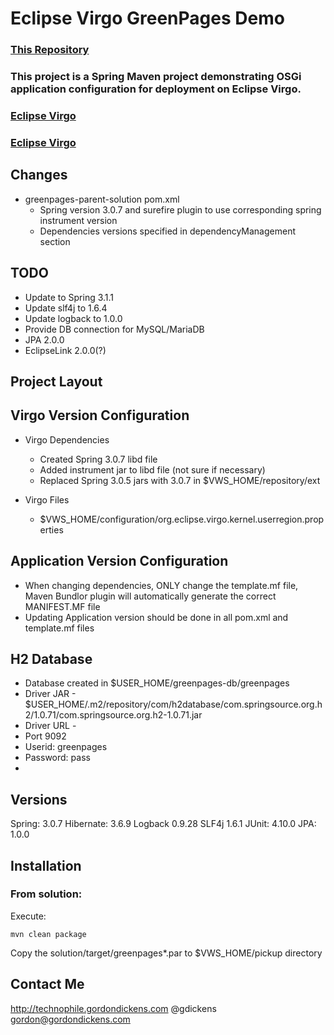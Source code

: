 Eclipse Virgo GreenPages Demo
=============================
### [This Repository](https://github.com/gordonad/greenpages "Greenpages")

### This project is a Spring Maven project demonstrating OSGi application configuration for deployment on Eclipse Virgo.

### [Eclipse Virgo](http://www.eclipse.org/virgo/ "Virgo")
### [Eclipse Virgo](http://www.eclipse.org/virgo/samples/ "Samples")


Changes
-------
- greenpages-parent-solution pom.xml
  - Spring version 3.0.7 and surefire plugin to use corresponding spring instrument version
  - Dependencies versions specified in dependencyManagement section


TODO
----
- Update to Spring 3.1.1
- Update slf4j to 1.6.4
- Update logback to 1.0.0
- Provide DB connection for MySQL/MariaDB
- JPA 2.0.0
- EclipseLink 2.0.0(?)


Project Layout
--------------


Virgo Version Configuration
---------------------
- Virgo Dependencies
  - Created Spring 3.0.7 libd file
  - Added instrument jar to libd file (not sure if necessary)
  - Replaced Spring 3.0.5 jars with 3.0.7 in $VWS_HOME/repository/ext

- Virgo Files
  - $VWS_HOME/configuration/org.eclipse.virgo.kernel.userregion.properties



Application Version Configuration
---------------------------------
- When changing dependencies, ONLY change the template.mf file, Maven Bundlor plugin will automatically generate the correct MANIFEST.MF file
- Updating Application version should be done in all pom.xml and template.mf files



H2 Database
------------
- Database created in $USER_HOME/greenpages-db/greenpages
- Driver JAR - $USER_HOME/.m2/repository/com/h2database/com.springsource.org.h2/1.0.71/com.springsource.org.h2-1.0.71.jar
- Driver URL -
- Port 9092
- Userid: greenpages
- Password: pass
-



Versions
--------
Spring: 3.0.7
Hibernate: 3.6.9
Logback 0.9.28
SLF4j 1.6.1
JUnit: 4.10.0
JPA: 1.0.0


Installation
------------

### From solution:

Execute:

`mvn clean package`

Copy the solution/target/greenpages*.par to $VWS_HOME/pickup directory



Contact Me
----------
http://technophile.gordondickens.com
@gdickens
gordon@gordondickens.com

